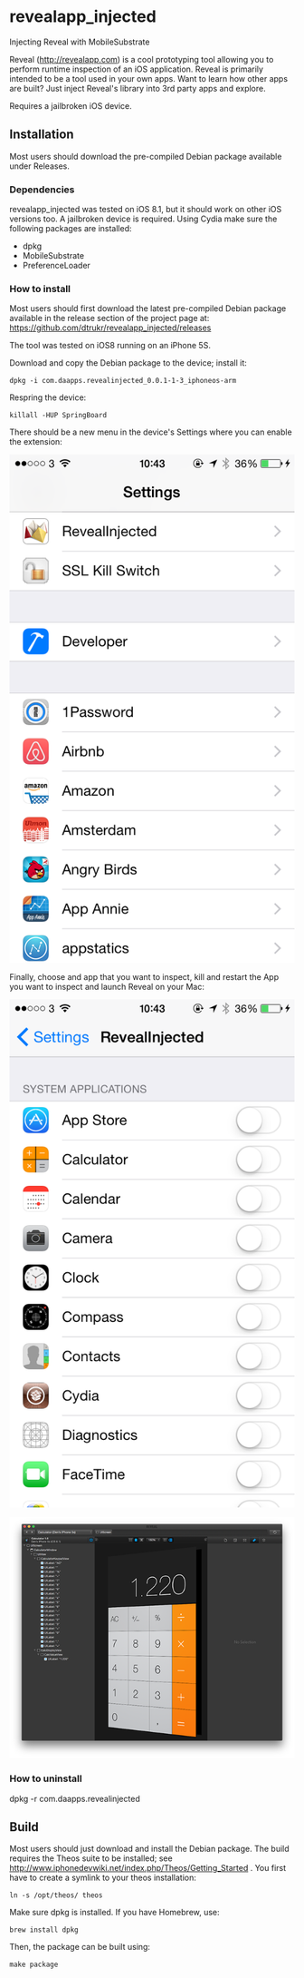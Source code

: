 # revealapp_injected
Injecting Reveal with MobileSubstrate

Reveal (http://revealapp.com) is a cool prototyping tool allowing you to perform runtime inspection of an iOS application. Reveal is primarily intended to be a tool used in your own apps.  Want to learn how other apps are built? Just inject Reveal's library into 3rd party apps and explore.

Requires a jailbroken iOS device.

Installation
------------

Most users should download the pre-compiled Debian package available under Releases.

### Dependencies

revealapp_injected was tested on iOS 8.1, but it should work on other iOS versions too. A jailbroken device
is required. Using Cydia make sure the following packages are installed:
- dpkg
- MobileSubstrate
- PreferenceLoader

### How to install

Most users should first download the latest pre-compiled Debian package available in the release section of the project page at: https://github.com/dtrukr/revealapp_injected/releases

The tool was tested on iOS8 running on an iPhone 5S.

Download and copy the Debian package to the device; install it:  

    dpkg -i com.daapps.revealinjected_0.0.1-1-3_iphoneos-arm

Respring the device:

    killall -HUP SpringBoard

There should be a new menu in the device's Settings where you can
enable the extension:

![Settings](Screenshots/Settings1.png)

Finally, choose and app that you want to inspect, kill and restart the App you want to inspect and launch Reveal on your Mac:

![Settings Reveal App](Screenshots/Settings2.png)

![Calculator inside Reveal App](Screenshots/Calculator.png)

### How to uninstall

 dpkg -r com.daapps.revealinjected


Build
-----

Most users should just download and install the Debian package.
The build requires the Theos suite to be installed;
see http://www.iphonedevwiki.net/index.php/Theos/Getting_Started .
You first have to create a symlink to your theos installation:

    ln -s /opt/theos/ theos

Make sure dpkg is installed. If you have Homebrew, use:

    brew install dpkg

Then, the package can be built using:

    make package
